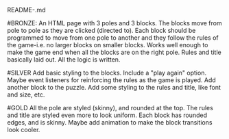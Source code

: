 README-.md

#BRONZE: 
    An HTML page with 3 poles and 3 blocks. The blocks move from pole to pole as they are clicked (directed to). Each block should be programmed to move from one pole to another and they follow the rules of the game-i.e. no larger blocks on smaller blocks. Works well enough to make the game end when all the blocks are on the right pole. Rules and title basically laid out. All the logic is written.

#SILVER
    Add basic styling to the blocks. Include a "play again" option. Maybe event listeners for reinforcing the rules as the game is played. Add another block to the puzzle. Add some styling to the rules and title, like font and size, etc.

#GOLD
    All the pole are styled (skinny), and rounded at the top. The rules and title are styled even more to look uniform. Each block has rounded edges, and is skinny. Maybe add animation to make the block transitions look cooler.

